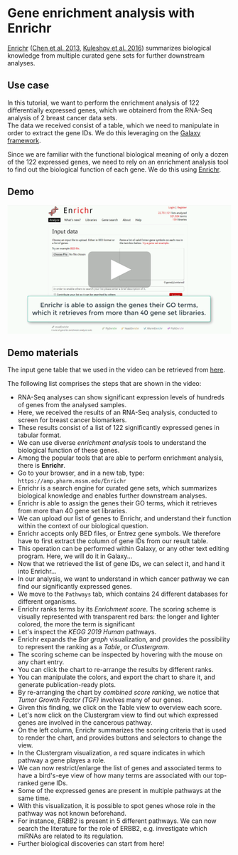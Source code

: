 # Gene enrichment analysis with Enrichr

[Enrichr](https://amp.pharm.mssm.edu/Enrichr)
([Chen et al. 2013](https://doi.org/10.1186/1471-2105-14-128),
[Kuleshov et al. 2016](https://doi.org/10.1093/nar/gkw377)) summarizes
biological knowledge from multiple curated gene sets for further downstream
analyses.


## Use case

In this tutorial, we want to perform the enrichment analysis of 122
differentially expressed genes, which we obtainerd from the RNA-Seq analysis
of 2 breast cancer data sets.  
The data we received consist of a table, which we need to manipulate in order
to extract the gene IDs. We do this leveraging on the
[Galaxy framework](https://galaxyproject.org/).  

Since we are familiar with the functional biological meaning of only a dozen of
the 122 expressed genes, we need to rely on an enrichment analysis tool to find
out the biological function of each gene. We do this using
[Enrichr](https://amp.pharm.mssm.edu/Enrichr).


## Demo

[<img align="center" src="img/enrichment-analysis-enrichr.png" alt="Gene enrichment analysis with Enrichr" valign="middle">](https://www.youtube.com/watch?v=qTfOXAObNwo)


## Demo materials

The input gene table that we used in the video can be retrieved from
[here](https://raw.githubusercontent.com/destairdenbi/training-material/master/videos/data/expressed_genes.txt).  

The following list comprises the steps that are shown in the video:
- RNA-Seq analyses can show significant expression levels of hundreds of genes
  from the analysed samples.
- Here, we received the results of an RNA-Seq analysis, conducted to screen for
  breast cancer biomarkers.
- These results consist of a list of 122 significantly expressed genes in
  tabular format.
- We can use diverse *enrichment analysis* tools to understand the biological
  function of these genes.
- Among the popular tools that are able to perform enrichment analysis, there
  is **Enrichr**.
- Go to your browser, and in a new tab, type:
  ``https://amp.pharm.mssm.edu/Enrichr``
- Enrichr is a search engine for curated gene sets, which summarizes biological
  knowledge and enables further downstream analyses.
- Enrichr is able to assign the genes their GO terms, which it retrieves from
  more than 40 gene set libraries.
- We can upload our list of genes to Enrichr, and understand their function
  within the context of our biological question.
- Enrichr accepts only BED files, or Entrez gene symbols. We therefore have to
  first extract the column of gene IDs from our result table.
- This operation can be performed within Galaxy, or any other text editing
  program. Here, we will do it in Galaxy...
- Now that we retrieved the list of gene IDs, we can select it, and hand it
  into Enrichr...
- In our analysis, we want to understand in which cancer pathway we can find
  our significantly expressed genes.
- We move to the ``Pathways`` tab, which contains 24 different databases for
  different organisms.
- Enrichr ranks terms by its *Enrichment score*. The scoring scheme is visually
  represented with transparent red bars: the longer and lighter colored, the
  more the term is significant
- Let's inspect the *KEGG 2019 Human* pathways.
- Enrichr expands the *Bar graph* visualization, and provides the possibility
  to represent the ranking as a *Table*, or *Clustergram*.
- The scoring scheme can be inspected by hovering with the mouse on any chart
  entry.
- You can click the chart to re-arrange the results by different ranks.
- You can manipulate the colors, and export the chart to share it, and generate
  publication-ready plots.
- By re-arranging the chart by *combined score ranking*, we notice that *Tumor
  Growth Factor (TGF)* involves many of our genes.
- Given this finding, we click on the Table view to overview each score.
- Let's now click on the Clustergram view to find out which expressed genes are
  involved in the cancerous pathway.
- On the left column, Enrichr summarizes the scoring criteria that is used to
  render the chart, and provides buttons and selectors to change the view.
- In the Clustergram visualization, a red square indicates in which pathway a
  gene playes a role.
- We can now restrict/enlarge the list of genes and associated terms to have a
  bird's-eye view of how many terms are associated with our top-ranked gene
  IDs.
- Some of the expressed genes are present in multiple pathways at the same
  time.
- With this visualization, it is possible to spot genes whose role in the
  pathway was not known beforehand.
- For instance, *ERBB2* is present in 5 different pathways. We can now search
  the literature for the role of ERBB2, e.g. investigate which miRNAs are
  related to its regulation.
- Further biological discoveries can start from here!
